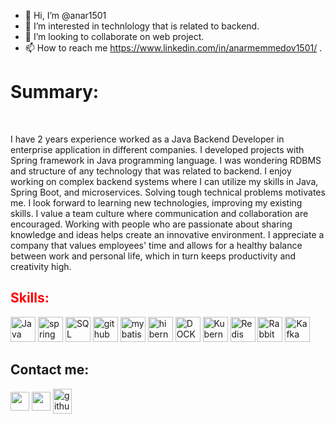 - 👋 Hi, I’m @anar1501
- 👀 I’m interested in technlology that is related to backend.
- 💞️ I’m looking to collaborate on web project.
- 📫 How to reach me https://www.linkedin.com/in/anarmemmedov1501/ .

<h1> Summary:</h1><br/>
<p>I have 2 years experience worked as a Java Backend Developer in enterprise application in different companies. I developed projects with Spring framework in Java programming language. I was wondering RDBMS and structure of any technology that was related to backend. I enjoy working on complex backend systems where I can utilize my skills in Java, Spring Boot, and microservices. Solving tough technical problems motivates me. I look forward to learning new technologies, improving my existing skills. I value a team culture where communication and collaboration are encouraged. Working with people who are passionate about sharing knowledge and ideas helps create an innovative environment. I appreciate a company that values employees' time and allows for a healthy balance between work and personal life, which in turn keeps productivity and creativity high.</p>
 
   
<h2  style="color:red">Skills:</h2>
<p>
<img src="https://upload.wikimedia.org/wikipedia/en/thumb/3/30/Java_programming_language_logo.svg/1200px-Java_programming_language_logo.svg.png" alt="Java" width="40" height="40"/>
<img src="https://www.vectorlogo.zone/logos/springio/springio-icon.svg" alt="spring" width="40" height="40"/>
<img src="https://media.licdn.com/dms/image/v2/D4D12AQHOe5HF849Xtw/article-cover_image-shrink_720_1280/article-cover_image-shrink_720_1280/0/1696684905692?e=2147483647&v=beta&t=q15Mdy2Dk3motLTr21ucmpkzauWOP-vLUCPV55I5ihE" alt="SQL" width="40" height="40"/>
<img src="https://w7.pngwing.com/pngs/936/844/png-transparent-git-hd-logo-thumbnail.png" alt="github" width="40" height="40"/>
<img src="https://www.bedroomcomputing.com/2020/03/2020-0327-mybatis/mybatislog.png" alt="mybatis" width="40" height="40"/>
<img src="https://gpcoder.com/wp-content/uploads/2019/10/hibernate-1.png" alt="hibernate" width="40" height="40"/>
<img src="https://miro.medium.com/v2/resize:fit:400/1*KWeXamv1oqIvzKLlPhn-rA.png" alt="DOCKER" width="40" height="40"/>
<img src="https://www.padok.fr/hubfs/Website%202021/Illustrations/techno-kub.png" alt="Kubernetes" width="40" height="40"/>
<img src="https://cdn4.iconfinder.com/data/icons/redis-2/1451/Untitled-2-512.png" alt="Redis" width="40" height="40"/>
<img src="https://aphyr.com/data/posts/315/RabbitMQ.sh-600x600.png" alt="RabbitMQ" width="40" height="40"/>
<img src="https://cdn.icon-icons.com/icons2/2248/PNG/512/apache_kafka_icon_138937.png" alt="Kafka" width="40" height="40"/>
</p>
 
<h2>Contact me:</h2>
<p>
<a href = "https://www.linkedin.com/in/anarmemmedov1501/">   <img width = '30px' align= 'center' src="https://store-images.s-microsoft.com/image/apps.31120.9007199266245564.44dc7699-748d-4c34-ba5e-d04eb48f7960.bc4172bd-63f0-455a-9acd-5457f44e4473"/></a> 
<a href = 'anar.mammadov.1996@gmail.com'> <img width = '30px' align= 'center' src="https://cdn2.downdetector.com/static/uploads/logo/gmail_logo_hSykdMC.jpeg"/></a>
<a href = 'https://medium.com/@mammadov1501'> <img width = '30px' align= 'center' src="https://encrypted-tbn0.gstatic.com/images?q=tbn:ANd9GcRGwZCRH9pWGwHDjvS1dsb8fVHcnw3H0BNeHYlwtMix4A&s" alt="github" width="40" height="40"/>








